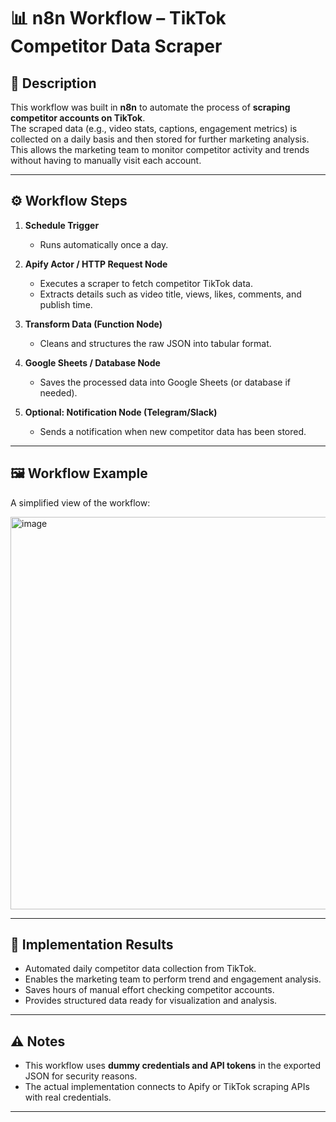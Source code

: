 # 📊 n8n Workflow – TikTok Competitor Data Scraper

## 📝 Description
This workflow was built in **n8n** to automate the process of **scraping competitor accounts on TikTok**.  
The scraped data (e.g., video stats, captions, engagement metrics) is collected on a daily basis and then stored for further marketing analysis.  
This allows the marketing team to monitor competitor activity and trends without having to manually visit each account.

---

## ⚙️ Workflow Steps
1. **Schedule Trigger**  
   - Runs automatically once a day.  

2. **Apify Actor / HTTP Request Node**  
   - Executes a scraper to fetch competitor TikTok data.  
   - Extracts details such as video title, views, likes, comments, and publish time.  

3. **Transform Data (Function Node)**  
   - Cleans and structures the raw JSON into tabular format.  

4. **Google Sheets / Database Node**  
   - Saves the processed data into Google Sheets (or database if needed).  

5. **Optional: Notification Node (Telegram/Slack)**  
   - Sends a notification when new competitor data has been stored.  

---

## 🖼️ Workflow Example
A simplified view of the workflow:

<img width="1610" height="628" alt="image" src="https://github.com/user-attachments/assets/b6b07694-44f5-49d8-a294-acc3aee63e17" />


---

## 🚀 Implementation Results
- Automated daily competitor data collection from TikTok.  
- Enables the marketing team to perform trend and engagement analysis.  
- Saves hours of manual effort checking competitor accounts.  
- Provides structured data ready for visualization and analysis.  

---

## ⚠️ Notes
- This workflow uses **dummy credentials and API tokens** in the exported JSON for security reasons.  
- The actual implementation connects to Apify or TikTok scraping APIs with real credentials.  

---
